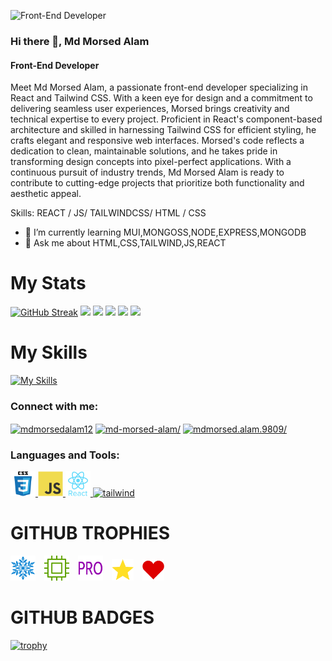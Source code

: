 ![Front-End Developer](https://scontent.fdac135-1.fna.fbcdn.net/v/t39.30808-6/409642932_1304658767595754_2393354809593229697_n.jpg?_nc_cat=104&ccb=1-7&_nc_sid=783fdb&_nc_ohc=4MwboocjfooAX8VHvZ6&_nc_ht=scontent.fdac135-1.fna&oh=00_AfC0GpHPbEn1unscvtOEtD1p7HIp_Y_htp6WozAXeP30hA&oe=65791B89)

### Hi there 👋, Md Morsed Alam
#### Front-End Developer

Meet Md Morsed Alam, a passionate front-end developer specializing in React and Tailwind CSS. With a keen eye for design and a commitment to delivering seamless user experiences, Morsed brings creativity and technical expertise to every project. Proficient in React's component-based architecture and skilled in harnessing Tailwind CSS for efficient styling, he crafts elegant and responsive web interfaces. Morsed's code reflects a dedication to clean, maintainable solutions, and he takes pride in transforming design concepts into pixel-perfect applications. With a continuous pursuit of industry trends, Md Morsed Alam is ready to contribute to cutting-edge projects that prioritize both functionality and aesthetic appeal.

Skills:  REACT / JS/ TAILWINDCSS/ HTML / CSS

- 🌱 I’m currently learning MUI,MONGOSS,NODE,EXPRESS,MONGODB 
- 💬 Ask me about HTML,CSS,TAILWIND,JS,REACT 

# My Stats
[![GitHub Streak](https://github-readme-streak-stats.herokuapp.com?user=MdMorsedAlam&theme=gruvbox-duo&date_format=j%20M%5B%20Y%5D&card_width=600)](https://git.io/streak-stats)
![](http://github-profile-summary-cards.vercel.app/api/cards/profile-details?username=MdMorsedAlam&theme=gruvbox)
![](http://github-profile-summary-cards.vercel.app/api/cards/repos-per-language?username=MdMorsedAlam&theme=gruvbox)
![](http://github-profile-summary-cards.vercel.app/api/cards/most-commit-language?username=MdMorsedAlam&theme=gruvbox)
![](http://github-profile-summary-cards.vercel.app/api/cards/stats?username=MdMorsedAlam&theme=gruvbox)
![](http://github-profile-summary-cards.vercel.app/api/cards/productive-time?username=MdMorsedAlam&theme=gruvbox&utcOffset=8)

# My Skills

[![My Skills](https://skillicons.dev/icons?i=html,css,js,react,tailwind,nodejs,express,mongodb)](https://skillicons.dev)

<h3 align="left">Connect with me:</h3>
<p align="left">
<a href="https://twitter.com/mdmorsedalam12" target="blank"><img align="center" src="https://raw.githubusercontent.com/rahuldkjain/github-profile-readme-generator/master/src/images/icons/Social/twitter.svg" alt="mdmorsedalam12" height="30" width="40" /></a>
<a href="https://linkedin.com/in/md-morsed-alam/" target="blank"><img align="center" src="https://raw.githubusercontent.com/rahuldkjain/github-profile-readme-generator/master/src/images/icons/Social/linked-in-alt.svg" alt="md-morsed-alam/" height="30" width="40" /></a>
<a href="https://fb.com/mdmorsed.alam.9809/" target="blank"><img align="center" src="https://raw.githubusercontent.com/rahuldkjain/github-profile-readme-generator/master/src/images/icons/Social/facebook.svg" alt="mdmorsed.alam.9809/" height="30" width="40" /></a>
</p>

<h3 align="left">Languages and Tools:</h3>
<p align="left"> <a href="https://www.w3schools.com/css/" target="_blank" rel="noreferrer"> <img src="https://raw.githubusercontent.com/devicons/devicon/master/icons/css3/css3-original-wordmark.svg" alt="css3" width="40" height="40"/> </a> <a href="https://developer.mozilla.org/en-US/docs/Web/JavaScript" target="_blank" rel="noreferrer"> <img src="https://raw.githubusercontent.com/devicons/devicon/master/icons/javascript/javascript-original.svg" alt="javascript" width="40" height="40"/> </a> <a href="https://reactjs.org/" target="_blank" rel="noreferrer"> <img src="https://raw.githubusercontent.com/devicons/devicon/master/icons/react/react-original-wordmark.svg" alt="react" width="40" height="40"/> </a> <a href="https://tailwindcss.com/" target="_blank" rel="noreferrer"> <img src="https://www.vectorlogo.zone/logos/tailwindcss/tailwindcss-icon.svg" alt="tailwind" width="40" height="40"/> </a> </p>

# GITHUB TROPHIES
<a href='https://archiveprogram.github.com/'><img src='https://raw.githubusercontent.com/acervenky/animated-github-badges/master/assets/acbadge.gif' width='40' height='40'></a> <a href='https://docs.github.com/en/developers'><img src='https://raw.githubusercontent.com/acervenky/animated-github-badges/master/assets/devbadge.gif' width='40' height='40'></a> <a href='https://github.com/pricing'><img src='https://raw.githubusercontent.com/acervenky/animated-github-badges/master/assets/pro.gif' width='40' height='40'></a> <a href='https://stars.github.com/'><img src='https://raw.githubusercontent.com/acervenky/animated-github-badges/master/assets/starbadge.gif' width='35' height='35'></a> <a href='https://docs.github.com/en/github/supporting-the-open-source-community-with-github-sponsors'><img src='https://raw.githubusercontent.com/acervenky/animated-github-badges/master/assets/sponsorbadge.gif' width='35' height='35'></a> 
# GITHUB BADGES
[![trophy](https://github-profile-trophy.vercel.app/?username=MdMorsedAlam)](https://github.com/ryo-ma/github-profile-trophy)




